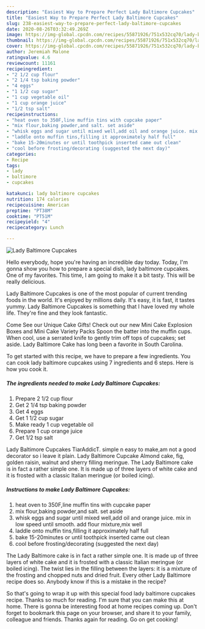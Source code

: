 ```yaml
---
description: "Easiest Way to Prepare Perfect Lady Baltimore Cupcakes"
title: "Easiest Way to Prepare Perfect Lady Baltimore Cupcakes"
slug: 238-easiest-way-to-prepare-perfect-lady-baltimore-cupcakes
date: 2020-08-26T03:32:49.269Z
image: https://img-global.cpcdn.com/recipes/55871926/751x532cq70/lady-baltimore-cupcakes-recipe-main-photo.jpg
thumbnail: https://img-global.cpcdn.com/recipes/55871926/751x532cq70/lady-baltimore-cupcakes-recipe-main-photo.jpg
cover: https://img-global.cpcdn.com/recipes/55871926/751x532cq70/lady-baltimore-cupcakes-recipe-main-photo.jpg
author: Jeremiah Malone
ratingvalue: 4.6
reviewcount: 11161
recipeingredient:
- "2 1/2 cup flour"
- "2 1/4 tsp baking powder"
- "4 eggs"
- "1 1/2 cup sugar"
- "1 cup vegetable oil"
- "1 cup orange juice"
- "1/2 tsp salt"
recipeinstructions:
- "heat oven to 350F,line muffin tins with cupcake paper"
- "mix flour,baking powder,and salt. set aside"
- "whisk eggs and sugar until mixed well,add oil and orange juice. mix in low speed until smooth. add flour mixture,mix well"
- "laddle onto muffin tins,filling it approximately half full"
- "bake 15-20minutes or until toothpick inserted came out clean"
- "cool before frosting/decorating (suggested the next day)"
categories:
- Recipe
tags:
- lady
- baltimore
- cupcakes

katakunci: lady baltimore cupcakes 
nutrition: 174 calories
recipecuisine: American
preptime: "PT38M"
cooktime: "PT51M"
recipeyield: "4"
recipecategory: Lunch

---
```



![Lady Baltimore Cupcakes](https://img-global.cpcdn.com/recipes/55871926/751x532cq70/lady-baltimore-cupcakes-recipe-main-photo.jpg)

Hello everybody, hope you're having an incredible day today. Today, I'm gonna show you how to prepare a special dish, lady baltimore cupcakes. One of my favorites. This time, I am going to make it a bit tasty. This will be really delicious.

Lady Baltimore Cupcakes is one of the most popular of current trending foods in the world. It's enjoyed by millions daily. It's easy, it is fast, it tastes yummy. Lady Baltimore Cupcakes is something that I have loved my whole life. They're fine and they look fantastic.

Come See our Unique Cake Gifts! Check out our new Mini Cake Explosion Boxes and Mini Cake Variety Packs Spoon the batter into the muffin cups. When cool, use a serrated knife to gently trim off tops of cupcakes; set aside. Lady Baltimore Cake has long been a favorite in South Carolina.


To get started with this recipe, we have to prepare a few ingredients. You can cook lady baltimore cupcakes using 7 ingredients and 6 steps. Here is how you cook it.

<!--inarticleads1-->

##### The ingredients needed to make Lady Baltimore Cupcakes:

1. Prepare 2 1/2 cup flour
1. Get 2 1/4 tsp baking powder
1. Get 4 eggs
1. Get 1 1/2 cup sugar
1. Make ready 1 cup vegetable oil
1. Prepare 1 cup orange juice
1. Get 1/2 tsp salt


Lady Baltimore Cupcakes TiarAddicT. simple n easy to make,am not a good decorator so i leave it plain. Lady Baltimore Cupcake Almond cake, fig, golden raisin, walnut and sherry filling meringue. The Lady Baltimore cake is in fact a rather simple one. It is made up of three layers of white cake and it is frosted with a classic Italian meringue (or boiled icing). 

<!--inarticleads2-->

##### Instructions to make Lady Baltimore Cupcakes:

1. heat oven to 350F,line muffin tins with cupcake paper
1. mix flour,baking powder,and salt. set aside
1. whisk eggs and sugar until mixed well,add oil and orange juice. mix in low speed until smooth. add flour mixture,mix well
1. laddle onto muffin tins,filling it approximately half full
1. bake 15-20minutes or until toothpick inserted came out clean
1. cool before frosting/decorating (suggested the next day)


The Lady Baltimore cake is in fact a rather simple one. It is made up of three layers of white cake and it is frosted with a classic Italian meringue (or boiled icing). The twist lies in the filling between the layers: it is a mixture of the frosting and chopped nuts and dried fruit. Every other Lady Baltimore recipe does so. Anybody know if this is a mistake in the recipe? 

So that's going to wrap it up with this special food lady baltimore cupcakes recipe. Thanks so much for reading. I'm sure that you can make this at home. There is gonna be interesting food at home recipes coming up. Don't forget to bookmark this page on your browser, and share it to your family, colleague and friends. Thanks again for reading. Go on get cooking!
